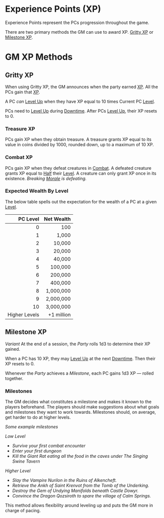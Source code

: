 # Experience Points (XP)

Experience Points represent the PCs progression throughout the game.

There are two primary methods the GM can use to award XP. [Gritty XP](Experience%20Points.md#Gritty%20XP) or [Milestone XP](Experience%20Points.md#Milestone%20XP).

# GM XP Methods

## Gritty XP

When using Gritty XP, the GM announces when the party earned [XP](Experience%20Points.md). All the PCs gain that [XP](Experience%20Points.md).

A PC *can* [Level Up](Level.md#Level%20Up) when they have XP equal to 10 times Current PC [Level](Level.md).

PCs need to [Level Up](Level.md#Level%20Up) during [Downtime](Level.md#Downtime). After PCs [Level Up](Level.md#Level%20Up), their XP resets to 0.

### Treasure XP

PCs gain XP when they obtain treasure. A treasure grants XP equal to its value in coins divided by 1000, rounded down, up to a maximum of 10 XP.

### Combat XP

PCs gain XP when they defeat creatures in [Combat](../../Game%20Procedures/Combat/Combat.md). A defeated creature grants XP equal to [Half](../../Game%20Procedures/Core%20Procedures/Half.md) their [Level](Level.md). A creature can only grant XP once in its existence. *Breaking [Morale](../../Game%20Procedures/Social%20Procedures/Morale.md) is defeating.*

### Expected Wealth By Level

The below table spells out the expectation for the wealth of a PC at a given [Level](Level.md).

|      PC Level | Net Wealth |
| ------------: | ---------: |
|             0 |        100 |
|             1 |      1,000 |
|             2 |     10,000 |
|             3 |     20,000 |
|             4 |     40,000 |
|             5 |    100,000 |
|             6 |    200,000 |
|             7 |    400,000 |
|             8 |  1,000,000 |
|             9 |  2,000,000 |
|            10 |  3,000,000 |
| Higher Levels | +1 million |

## Milestone XP

*Variant*
At the end of a session, the *Party* rolls 1d3 to determine their XP gained.

When a PC has 10 XP, they may [Level Up](Level.md#Level%20Up) at the next [Downtime](Level.md#Downtime). Then their XP resets to 0.

Whenever the *Party* achieves a *Milestone*, each PC gains 1d3 XP — rolled together.

### Milestones

The GM decides what constitutes a milestone and makes it known to the players beforehand. The players should make suggestions about what goals and milestones they want to work towards. Milestones should, on average, get harder to do at higher levels.

*Some example milestones*

*Low Level*
- *Survive your first combat encounter*
- *Enter your first dungeon*
- *Kill the Giant Rat eating all the food in the caves under The Singing Swine Tavern*

*Higher Level*
- *Slay the Vampire Nurilon in the Ruins of Alkencheft.*
- *Retrieve the Ankh of Saint Krenvot from the Tomb of the Underking.*
- *Destroy the Gem of Undying Manifolds beneath Castle Dowyr.*
- *Convince the Dragon Qozsiroth to spare the village of Calm Springs.*

This method allows flexibility around leveling up and puts the GM more in charge of pacing.
